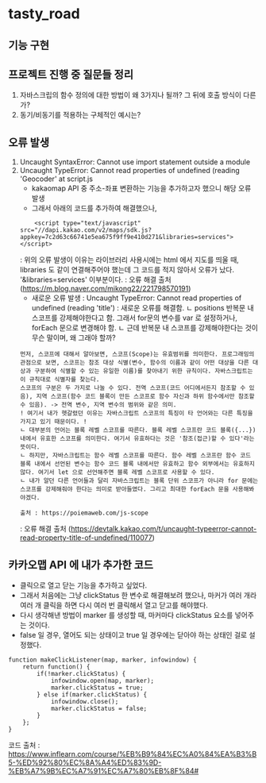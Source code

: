 # tasty_road

## 기능 구현

## 프로젝트 진행 중 질문들 정리
1. 자바스크립의 함수 정의에 대한 방법이 왜 3가지나 될까? 그 뒤에 호출 방식이 다른가?
2. 동기/비동기를 적용하는 구체적인 예시는?

## 오류 발생
1. Uncaught SyntaxError: Cannot use import statement outside a module
2. Uncaught TypeError: Cannot read properties of undefined (reading 'Geocoder' at script.js
    - kakaomap API 중 주소-좌표 변환하는 기능을 추가하고자 했으니 해당 오류 발생
    - 그래서 아래의 코드를 추가하여 해결했으나,
    ~~~
        <script type="text/javascript" src="//dapi.kakao.com/v2/maps/sdk.js?appkey=7c2d63c66741e5ea675f9ff9e410d271&libraries=services"></script>
    ~~~
    : 위의 오류 발생이 이유는 라이브러리 사용시에는 html 에서 지도를 띄울 때, libraries 도 같이 연결해주어야 했는데 그 코드를 적지 않아서 오류가 났다. '&libraries=services' 이부분이다.
    : 오류 해결 출처 (https://m.blog.naver.com/mikong22/221798570191)
    - 새로운 오류 발생 : Uncaught TypeError: Cannot read properties of undefined (reading 'title')
    : 새로운 오류를 해결함. 
    ㄴ positions 반복문 내 스코프를 강제해야한다고 함. 그래서 for문의 변수를 var 로 설정하거나, forEach 문으로 변경해야 함.
    ㄴ 근데 반복문 내 스코프를 강제해야한다는 것이 무슨 말이며, 왜 그래야 할까?
    ~~~
    먼저, 스코프에 대해서 알아보면, 스코프(Scope)는 유효범위를 의미한다. 프로그래밍의 관점으로 보면, 스코프는 참조 대상 식별(변수, 함수의 이름과 같이 어떤 대상을 다른 대상과 구분하여 식별할 수 있는 유일한 이름)를 찾아내기 위한 규칙이다. 자바스크립트는 이 규칙대로 식별자를 찾는다.
    스코프의 구분은 두 가지로 나눌 수 있다. 전역 스코프(코드 어디에서든지 참조할 수 있음), 지역 스코프(함수 코드 블록이 만든 스코프로 함수 자신과 하위 함수에서만 참조할 수 있음). -> 전역 변수, 지역 변수의 범위와 같은 의미.
    ! 여기서 내가 헷갈렸던 이유는 자바스크립트 스코프의 특징이 타 언어와는 다른 특징을 가지고 있기 때문이다. !
    ㄴ 대부분의 언어는 블록 레벨 스코프를 따른다. 블록 레벨 스코프란 코드 블록({...})내에서 유효한 스코프를 의미한다. 여기서 유효하다는 것은 '참조(접근)할 수 있다'라는 뜻이다.
    ㄴ 하지만, 자바스크립트는 함수 레벨 스코프를 따른다. 함수 레벨 스코프란 함수 코드 블록 내에서 선언된 변수는 함수 코드 블록 내에서만 유효하고 함수 외부에서는 유효하지 않다. 여기서 let 으로 선언해주면 블록 레벨 스코프로 사용할 수 있다.
    ㄴ 내가 알던 다른 언어들과 달리 자바스크립트는 블록 단위 스코프가 아니라 for 문에는 스코프를 강제해줘야 한다는 의미로 받아들였다. 그리고 최대한 forEach 문을 사용해봐야겠다.

    출처 : https://poiemaweb.com/js-scope 
    ~~~
    : 오류 해결 출처 (https://devtalk.kakao.com/t/uncaught-typeerror-cannot-read-property-title-of-undefined/110077)

## 카카오맵 API 에 내가 추가한 코드
- 클릭으로 열고 닫는 기능을 추가하고 싶었다.
- 그래서 처음에는 그냥 clickStatus 한 변수로 해결해보려 했으나, 마커가 여러 개라 여러 개 클릭을 하면 다시 여러 번 클릭해서 열고 닫고를 해야했다.
- 다시 생각해낸 방법이 marker 를 생성할 때, 마커마다 clickStatus 요소를 넣어주는 것이다.
- false 일 경우, 열어도 되는 상태이고 true 일 경우에는 닫아야 하는 상태인 걸로 설정했다.
~~~
function makeClickListener(map, marker, infowindow) {
    return function() {
        if(!marker.clickStatus) {
            infowindow.open(map, marker);
            marker.clickStatus = true;
        } else if(marker.clickStatus) {
            infowindow.close();
            marker.clickStatus = false;
        }
    };
}
~~~

코드 출처 : https://www.inflearn.com/course/%EB%B9%84%EC%A0%84%EA%B3%B5-%ED%92%80%EC%8A%A4%ED%83%9D-%EB%A7%9B%EC%A7%91%EC%A7%80%EB%8F%84#